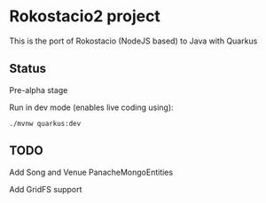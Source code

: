 # Rokostacio2 project

This is the port of Rokostacio (NodeJS based) to Java with Quarkus

## Status

Pre-alpha stage

Run in dev mode (enables live coding using):
```
./mvnw quarkus:dev
```

## TODO

Add Song and Venue PanacheMongoEntities

Add GridFS support

